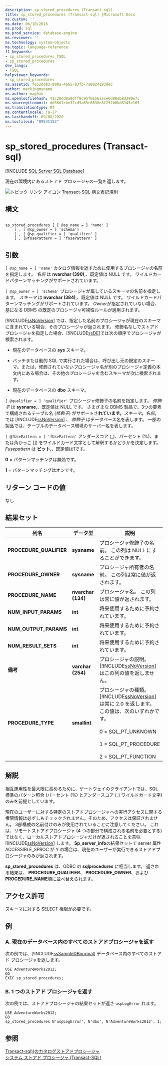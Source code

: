 ```yaml
---
description: sp_stored_procedures (Transact-sql)
title: sp_stored_procedures (Transact-sql) |Microsoft Docs
ms.custom: ''
ms.date: 06/10/2016
ms.prod: sql
ms.prod_service: database-engine
ms.reviewer: ''
ms.technology: system-objects
ms.topic: language-reference
f1_keywords:
- sp_stored_procedures_TSQL
- sp_stored_procedures
dev_langs:
- TSQL
helpviewer_keywords:
- sp_stored_procedures
ms.assetid: fe52dd83-000a-4665-83fb-7a0024193dec
author: markingmyname
ms.author: maghan
ms.openlocfilehash: 41c28dd8a9dff8c95f6656aace6d80eb8d289e7c
ms.sourcegitcommit: dd36d1cbe32cd5a65c6638e8f252b0bd8145e165
ms.translationtype: MT
ms.contentlocale: ja-JP
ms.lasthandoff: 09/08/2020
ms.locfileid: "89541152"
---
```

# <a name="sp_stored_procedures-transact-sql"></a>sp_stored_procedures (Transact-sql)

[!INCLUDE [SQL Server SQL Database](../../includes/applies-to-version/sql-asdb.md)]

  現在の環境内にあるストアド プロシージャの一覧を返します。  
  
 ![トピック リンク アイコン](../../database-engine/configure-windows/media/topic-link.gif "トピック リンク アイコン") [Transact-SQL 構文表記規則](../../t-sql/language-elements/transact-sql-syntax-conventions-transact-sql.md)  
  
## <a name="syntax"></a>構文  
  
```  
  
sp_stored_procedures [ [ @sp_name = ] 'name' ]   
    [ , [ @sp_owner = ] 'schema']   
    [ , [ @sp_qualifier = ] 'qualifier' ]  
    [ , [@fUsePattern = ] 'fUsePattern' ]  
```  
  
## <a name="arguments"></a>引数  
`[ @sp_name = ] 'name'` カタログ情報を返すために使用するプロシージャの名前を指定します。 *名前* は **nvarchar (390)**,、既定値は NULL です。 ワイルドカードパターンマッチングがサポートされています。  
  
`[ @sp_owner = ] 'schema'` プロシージャが属しているスキーマの名前を指定します。 *スキーマ* は **nvarchar (384)**,、既定値は NULL です。 ワイルドカードパターンマッチングがサポートされています。 *Owner*が指定されていない場合、基になる DBMS の既定のプロシージャ可視性ルールが適用されます。  
  
 [!INCLUDE[ssNoVersion](../../includes/ssnoversion-md.md)] では、指定した名前のプロシージャが現在のスキーマに含まれている場合、そのプロシージャが返されます。 修飾名なしでストアド プロシージャを指定した場合、[!INCLUDE[ssDE](../../includes/ssde-md.md)]では次の順序でプロシージャが検索されます。  
  
-   現在のデータベースの **sys** スキーマ。  
  
-   バッチまたは動的 SQL で実行された場合は、呼び出し元の既定のスキーマ。または、修飾されていないプロシージャ名が別のプロシージャ定義の本文内にある場合は、その他のプロシージャを含むスキーマが次に検索されます。  
  
-   現在のデータベースの **dbo** スキーマ。  
  
`[ @qualifier = ] 'qualifier'` プロシージャ修飾子の名前を指定します。 *修飾子* は **sysname**,、既定値は NULL です。 さまざまな DBMS 製品で、3つの要素で構成されるテーブル名 (_修飾子_) がサポートさ**れています。**_スキーマ_**。**_名前_。 では [!INCLUDE[ssNoVersion](../../includes/ssnoversion-md.md)] 、 *修飾子* はデータベース名を表します。 一部の製品では、テーブルのデータベース環境のサーバー名を表します。  
  
`[ @fUsePattern = ] 'fUsePattern'` アンダースコア (_)、パーセント (%)、または角かっこ []) をワイルドカード文字として解釈するかどうかを決定します。 *Fusepattern* は **ビット**,、既定値は1です。  
  
 **0** = パターンマッチングは無効です。  
  
 **1** = パターンマッチングはオンです。  
  
## <a name="return-code-values"></a>リターン コードの値  
 なし  
  
## <a name="result-sets"></a>結果セット  
  
|列名|データ型|説明|  
|-----------------|---------------|-----------------|  
|**PROCEDURE_QUALIFIER**|**sysname**|プロシージャ修飾子の名前。 この列は NULL にすることができます。|  
|**PROCEDURE_OWNER**|**sysname**|プロシージャ所有者の名前。 この列は常に値が返されます。|  
|**PROCEDURE_NAME**|**nvarchar (134)**|プロシージャ名。 この列は常に値が返されます。|  
|**NUM_INPUT_PARAMS**|**int**|将来使用するために予約されています。|  
|**NUM_OUTPUT_PARAMS**|**int**|将来使用するために予約されています。|  
|**NUM_RESULT_SETS**|**int**|将来使用するために予約されています。|  
|**備考**|**varchar (254)**|プロシージャの説明。 [!INCLUDE[ssNoVersion](../../includes/ssnoversion-md.md)] はこの列の値を返しません。|  
|**PROCEDURE_TYPE**|**smallint**|プロシージャの種類。 [!INCLUDE[ssNoVersion](../../includes/ssnoversion-md.md)] は常に 2.0 を返します。 この値は、次のいずれかです。<br /><br /> 0 = SQL_PT_UNKNOWN<br /><br /> 1 = SQL_PT_PROCEDURE<br /><br /> 2 = SQL_PT_FUNCTION|  
  
## <a name="remarks"></a>解説  
 相互運用性を最大限に高めるために、ゲートウェイのクライアントでは、SQL 標準のパターン照合 (パーセント (%) とアンダースコア (_) ワイルドカード文字) のみを前提としています。  
  
 現在のユーザーに対する特定のストアドプロシージャへの実行アクセスに関する権限情報は必ずしもチェックされません。そのため、アクセスは保証されません。 3部構成の名前付けのみが使用されていることに注意してください。 これは、リモートストアドプロシージャ (4 つの部分で構成される名前を必要とする) ではなく、ローカルストアドプロシージャだけが返されることを意味 [!INCLUDE[ssNoVersion](../../includes/ssnoversion-md.md)] します。 **Sp_server_info**の結果セットで server 属性 ACCESSIBLE_SPROC が Y の場合は、現在のユーザーが実行できるストアドプロシージャのみが返されます。  
  
 **sp_stored_procedures** は、ODBC の **sqlprocedures** に相当します。 返される結果は、 **PROCEDURE_QUALIFIER**、 **PROCEDURE_OWNER**、および **PROCEDURE_NAME**順に並べ替えられます。  
  
## <a name="permissions"></a>アクセス許可  
 スキーマに対する SELECT 権限が必要です。  
  
## <a name="examples"></a>例  
  
### <a name="a-returning-all-stored-procedures-in-the-current-database"></a>A. 現在のデータベース内のすべてのストアドプロシージャを返す  
 次の例では、[!INCLUDE[ssSampleDBnormal](../../includes/sssampledbnormal-md.md)] データベース内のすべてのストアド プロシージャを返します。  
  
```  
USE AdventureWorks2012;  
GO  
EXEC sp_stored_procedures;  
```  
  
### <a name="b-returning-a-single-stored-procedure"></a>B. 1 つのストアド プロシージャを返す  
 次の例では、ストアドプロシージャの結果セットが返さ `uspLogError` れます。  
  
```  
USE AdventureWorks2012;  
GO  
sp_stored_procedures N'uspLogError', N'dbo', N'AdventureWorks2012', 1;  
```  
  
## <a name="see-also"></a>参照  
 [Transact-sql&#41;&#40;のカタログストアドプロシージャ ](../../relational-databases/system-stored-procedures/catalog-stored-procedures-transact-sql.md)   
 [システム ストアド プロシージャ &#40;Transact-SQL&#41;](../../relational-databases/system-stored-procedures/system-stored-procedures-transact-sql.md)  
  
  
